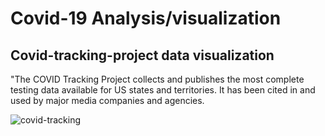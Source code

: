 # Covid-19 Analysis/visualization

## Covid-tracking-project data visualization

"The COVID Tracking Project collects and publishes the most complete testing data available for US states and territories. It has been cited in and used by major media companies and agencies.

![covid-tracking](https://raw.githubusercontent.com/tirthajyoti/Covid-19-analysis/master/images/Covid-tracking-project-3.PNG)